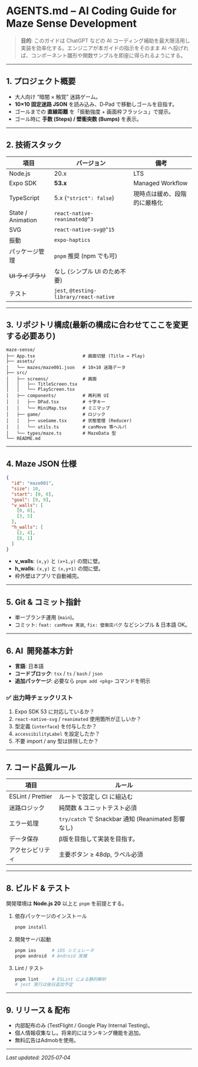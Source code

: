 # AGENTS.md – AI Coding Guide for **Maze Sense** Development

> **目的**: このガイドは ChatGPT などの AI コーディング補助を最大限活用し実装を効率化する。エンジニアが本ガイドの指示をそのまま AI へ投げれば、コンポーネント雛形や関数サンプルを即座に得られるようにする。

---

## 1. プロジェクト概要

- 大人向け “暗闇 × 触覚” 迷路ゲーム。
- **10×10 固定迷路 JSON** を読み込み、D‑Pad で移動しゴールを目指す。
- ゴールまでの **直線距離** を「振動強度 + 画面枠フラッシュ」で提示。
- ゴール時に **手数 (Steps) / 壁衝突数 (Bumps)** を表示。

---

## 2. 技術スタック 

| 項目              | バージョン                              | 備考                       |
| ----------------- | --------------------------------------- | -------------------------- |
| Node.js           | 20.x                                    | LTS                        |
| Expo SDK          | **53.x**                                | Managed Workflow           |
| TypeScript        | 5.x (`"strict": false`)                 | 現時点は緩め、段階的に厳格化 |
| State / Animation | `react-native-reanimated@^3`            |                            |
| SVG               | `react-native-svg@^15`                  |                            |
| 振動              | `expo-haptics`                          |                            |
| パッケージ管理    | `pnpm` 推奨 (npm でも可)                |                            |
| ~~UI ライブラリ~~ | なし (シンプル UI のため不要)           |                            |
| テスト            | `jest`, `@testing-library/react-native` |                            |


---

## 3. リポジトリ構成(最新の構成に合わせてここを変更する必要あり)

```
maze-sense/
├── App.tsx                  # 画面切替 (Title ↔ Play)
├── assets/
│   └── mazes/maze001.json   # 10×10 迷路データ
├── src/
│   ├── screens/             # 画面
│   │   ├── TitleScreen.tsx
│   │   └── PlayScreen.tsx
│   ├── components/          # 再利用 UI
│   │   ├── DPad.tsx         # 十字キー
│   │   └── MiniMap.tsx      # ミニマップ
│   ├── game/                # ロジック
│   │   ├── useGame.tsx      # 状態管理 (Reducer)
│   │   └── utils.ts         # canMove 等ヘルパ
│   └── types/maze.ts        # MazeData 型
└── README.md
```

---

## 4. Maze JSON 仕様 

```json
{
  "id": "maze001",
  "size": 10,
  "start": [0, 0],
  "goal": [9, 9],
  "v_walls": [
    [0, 0],
    [3, 5]
  ],
  "h_walls": [
    [2, 4],
    [8, 1]
  ]
}
```

- **v_walls**: `(x,y)` と `(x+1,y)` の間に壁。
- **h_walls**: `(x,y)` と `(x,y+1)` の間に壁。
- 枠外壁はアプリで自動補完。

---

## 5. Git & コミット指針

- 単一ブランチ運用 (`main`)。
- コミット: `feat: canMove 実装`, `fix: 壁衝突バグ` などシンプル & 日本語 OK。

---

## 6. AI  開発基本方針

- **言語**: 日本語
- **コードブロック**: `tsx` / `ts` / `bash` / `json`
- **追加パッケージ**: 必要なら `pnpm add <pkg>` コマンドを明示

### ✅ 出力時チェックリスト

1. Expo SDK 53 に対応しているか？
2. `react-native-svg` / `reanimated` 使用箇所が正しいか？
3. 型定義 (`interface`) を付与したか？
4. `accessibilityLabel` を設定したか？
5. 不要 import / any 型は排除したか？

---

## 7. コード品質ルール

| 項目              | ルール                                             |
| ----------------- | -------------------------------------------------- |
| ESLint / Prettier | ルートで設定し CI に組込む                         |
| 迷路ロジック      | 純関数 & ユニットテスト必須                        |
| エラー処理        | `try/catch` で Snackbar 通知 (Reanimated 影響なし) |
| データ保存        | β版を目指して実装を目指す。                  |
| アクセシビリティ  | 主要ボタン ≥ 48dp, ラベル必須                      |

---

## 8. ビルド & テスト

開発環境は **Node.js 20** 以上と `pnpm` を前提とする。

1. 依存パッケージのインストール
   ```bash
   pnpm install
   ```
2. 開発サーバ起動
   ```bash
   pnpm ios      # iOS シミュレータ
   pnpm android  # Android 実機
   ```
3. Lint / テスト
   ```bash
   pnpm lint     # ESLint による静的解析
   # jest 実行は後日追加予定
   ```

---

## 9. リリース & 配布

- 内部配布のみ (TestFlight / Google Play Internal Testing)。
- 個人情報収集なし。将来的にはランキング機能を追加。
- 無料広告はAdmobを使用。

---

_Last updated: 2025‑07‑04_
